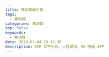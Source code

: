 ```yaml
---
title: 移动端新科技
tags:
  - 移动端
categories: 移动端
top: false
keywords:
  - 移动端
date: 2019-07-04 23:12:36
description: OCR 文字识别、人脸识别、H5 唤起 APP
---
```

























